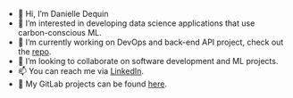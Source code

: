 - 👋 Hi, I’m Danielle Dequin
- 👀 I’m interested in developing data science applications that use carbon-conscious ML.
- 🌱 I’m currently working on DevOps and back-end API project, check out the [repo](https://github.com/dmdequin/msisdn-app-api).
- 💞️ I’m looking to collaborate on software development and ML projects.
- 📫 You can reach me via [LinkedIn](https://www.linkedin.com/in/danielle-dequin/).
- :fox_face: My GitLab projects can be found [here](https://gitlab.com/dmdequin).

<!---
dmdequin/dmdequin is a ✨ special ✨ repository because its `README.md` (this file) appears on your GitHub profile.
You can click the Preview link to take a look at your changes.
--->
